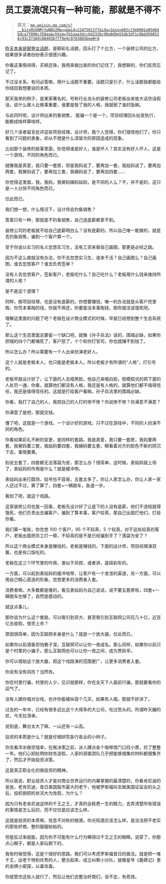 # 员工耍流氓只有一种可能，那就是不得不

> 原文：[`mp.weixin.qq.com/s?__biz=MzU0MjYwNDU2Mw==&mid=2247501377&idx=1&sn=603c23e0901a05d6dbdca7f096c358aa&chksm=fb1aaa3dcc6d232bc90a0d9e55db3df1c0bdd598536c93c37169c06401bfff9e4c9763803bee#rd`](http://mp.weixin.qq.com/s?__biz=MzU0MjYwNDU2Mw==&mid=2247501377&idx=1&sn=603c23e0901a05d6dbdca7f096c358aa&chksm=fb1aaa3dcc6d232bc90a0d9e55db3df1c0bdd598536c93c37169c06401bfff9e4c9763803bee#rd)

[昨天本来是聊男女话题](http://mp.weixin.qq.com/s?__biz=MzU0MjYwNDU2Mw==&mid=2247501368&idx=1&sn=cba216f2f531ef914c788ec767a4f5b1&chksm=fb1aaa44cc6d2352b49cc374f3d7d5c34b4ef88c877a68be93396b0a15d6b035150e621141c1&scene=21#wechat_redirect)，是聊彩礼话题，回头打了个比方，一个装修公司的比方，结果很多读者纷纷表示很感兴趣。 

你看这事情闹得，买椟还珠，我用来做比喻的你们记住了，我想聊的，你们反而忘记了。 

不过没关系，有问必答嘛，用什么话题不重要，话题只是引子，什么话题我都能给你绕回我想要说的本质。

那天我举的例子，是某家著名的，号称行业龙头的装修公司老板出来放大话空话假话，说什么做人比做事重要，谁要是毁了我的人格，我就砸了谁的饭碗。

与此同时呢，设计师出来钓鱼销售， 能骗一个是一个，项目经理回头扯皮执行，能赖成啥样算啥样。 

好几个读者留言批评这些项目经理，设计师，我个人觉得，你们错怪他们了。你只看到了问题的表象，却从不想是什么深层次的原因造成的现象。

比如那个装修的故事里面，你觉得谁是好人，谁是坏人？其实没有好人坏人，这是一个游戏，不同的角色而已。 

就像我是真爱，我只要一套房，但是我妈说了，要再加一套，我姑妈说了，要再加两套，我舅妈说了，要再加三套，我姨妈说了，要再加四套......

你觉得这里面，我，我妈，我舅妈姨妈姑妈，是不同的人么？不，并不是的，这只是一人分饰不同角色而已。

仅此而已。

我们想一想，什么情况下，设计师会钓鱼销售？ 

答案只有一种，那就是不钓鱼销售，自己连底薪都拿不到。

装修公司的老板就不给自己底薪明白么？没有底薪的。所以自己唯一能做的，就是去钓鱼销售，骗到一个客户算一个。

至于你说以实习的名义忽悠实习生，没有工资来替自己画图，那更是必经之路。

因为不这么做就没有办法，你不去忽悠实习生，谁来干活？自己画图么？自己画图，谁去忽悠客户？谁去负责签单？

没有人去忽悠客户，签新客户，老板吃什么？自己吃什么？老板用什么钱来维持所谓的人格？

是不是这个道理？

同样，做项目经理，也是没有底薪的。你想要赚钱，唯一的办法就是从客户兜里掏，你凭本事掏的钱，你就不用还，你要是没本事掏钱，那你就活该饿死吧。 

理解这里面的问题了吧？老板在设计商业模式的时候，早就已经想到整个生态系统了。

那么这个生态里面总要留一个缺口吧，就像《孙子兵法》说的，围城必缺，如果你把城的四个门都堵死了，客户怒了，个个和你打官司，你也就赚不到钱了。 

所以怎么办？所以需要有一个人出来扮演老好人。

这个人就是老板本人，也只能是老板本人。所以老板才有所谓的“人格”，打引号的。

老板早就设计好了，让下面的人去唱黑脸，他自己来唱白脸，假模假式的把下面的人处罚一通，你看，就算他们都没有人格，我还是有人格的，就算他们都不值得信任，我还是值得信任的。这就是打给客户看嘛。孙子兵法里的围城必缺。 

你看，我打了自己的人，我把自己的人打的惨不惨？你说惨不惨？你满意不满意？

你满意了是吧，那就交钱。

懂了吧，这就是一个游戏，一个设计好的游戏，只不过在游戏中，不同的人扮演不同的角色。 

你看如果彩礼不断的变更，是同样的套路。我是真爱，我只要一套房，我妈要两套，我舅妈要三套，我姑妈要四套，我姨妈要五套，眼看着对方的脸色不断的阴沉下去，事情要黄。 

别说五套了，四套都无法落袋为安，那怎么办？很简单，这时候，表姑妈就上场了，表姑妈的作用是什么？就是缓冲带。

表姑妈出来打圆场，姑爷也不容易，五套太多了，你让人家怎么办，你让人家一家人还过不过，算了算了，四套+一辆跑车，各退一步。 

看到了吧，就这个戏路。

这家装修公司也是一回事，老板先设计好了让底下的人没有底薪，他们不违规就得饿死，他们负责出去骗客户，骗到了算本事，客户较真，那自己出面打他们，打给你看。

我们算一笔账，你忽悠 100 个客户，95 个不较真，5 个较真，对于这些较真的客户，老板出面把员工打一顿，不较真的是不是已经骗到手了？落袋为安了？

所以这个商业模式本身是赚钱的，老板是赚钱的，下面的设计师，项目经理演双簧，也是有口饭吃的。

老板在这三个环节里的作用，类似于风控，或者讲，是踩刹车的。 

一方面，可以起到表姑妈的缓冲地带，让客户有一个发泄的渠道，另一方面，可以用自己精心营造的形象，忽悠更多的消费者入套。

消费者嘛，大多数都是傻的，看见表姑妈为自己说话，说不要五套房啦，四套+一辆跑车也够了，自然是感动的。 

就这点事儿。 

那你说为什么这个套路，可以吸引到资方，甚至吸引到互联网公司花几十亿，近百亿去收购，借壳上市？ 

原因很简单，因为互联网本身是什么？就是一个放大器，仅此而已。

如果你以前酒香但怕巷子深，互联网可以让你一夜成名。那么同样，如果你以前只是个村里的小骗子，那么互联网也可以让你一夜之间，成为贾跃亭。 

你可以借助这个放大器，把这个戏路演的范围更广，让更多消费者入套。 

你说有没有风险？当然有。 

你在村里行骗，村里的人少，见识就那样，你在全天下人面前行骗，那就要看你的运气了。

没有人跟你唱对台戏，也许你能被纵容个几天，如果有人唱，那就不好讲了。

过去的一年中，已经有很多远比这个大得多的大公司，吃过苦头的。所谓昨天蹦的欢，今天拉清单。

说到底，舞台太大了嘛，一山还有一山高。

投资的本质是什么？就是仔细研究各行各业的小辫子。

你去看浑水做空瑞幸，在做决策之前，派人蹲点各个咖啡馆门口捡小票，捡了整整一年。他们心知肚明你财务造假，人家的调查团队几乎把能够搜集的材料都搜集齐了，然后才开始投资决策。

这是真正职业化的做投资的精神。 

所以我说，职业投资人才是对商业世界运行的内幕掌握的最清楚的，你看肯尼迪的爸爸，老肯尼迪，昔日美国股市最大的老千，他被罗斯福叫去做美国证监会的头之后，投机倒把的状况大为改观，为什么？ 

因为只有老肯尼迪这样的千王之王，才真的会耗费一生的精力，去弄清楚所有错误的事情是怎么玩的，而不仅仅是应该怎么样。 

这就是投资的本质嘛，信息不对称的根源。你光知道应该怎么样，是没法把不老实的那些奸商，整的服服帖帖的。 

但是反过来就能，因为你不可能有什么行为瞒得过千王之王的眼睛，说穿了，你那点心眼子，都是人家玩剩下的。

我有时候觉得，这是个很好的思路。我们可以考虑罗斯福昔日的做法。就是把一堆千王，出老千特别优秀的人，整合起来，成立纠察小分队，就像星爷《鹿鼎记》里的金牌小密探，以毒攻毒。

你就管住这些人就行了，然后让他们去整治奸商们，说不定，有奇效。